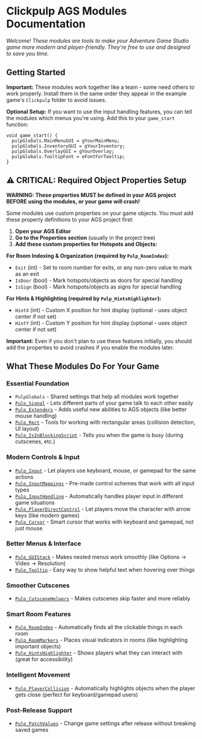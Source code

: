 # Clickpulp AGS Modules Documentation

*Welcome! These modules are tools to make your Adventure Game Studio game more modern and player-friendly. They're free to use and designed to save you time.*

## Getting Started

**Important:** These modules work together like a team - some need others to work properly. Install them in the same order they appear in the example game's `Clickpulp` folder to avoid issues.

**Optional Setup:** If you want to use the input handling features, you can tell the modules which menus you're using. Add this to your `game_start` function:

```agsscript
void game_start() {
  pulpGlobals.MainMenuGUI = gYourMainMenu;
  pulpGlobals.InventoryGUI = gYourInventory;
  pulpGlobals.OverlayGUI = gYourOverlay;
  pulpGlobals.TooltipFont = eFontForTooltip;
}
```

## ⚠️ CRITICAL: Required Object Properties Setup

**WARNING: These properties MUST be defined in your AGS project BEFORE using the modules, or your game will crash!**

Some modules use custom properties on your game objects. You must add these property definitions to your AGS project first:

1. **Open your AGS Editor**
2. **Go to the Properties section** (usually in the project tree)
3. **Add these custom properties for Hotspots and Objects:**

**For Room Indexing & Organization (required by `Pulp_RoomIndex`):**

* `Exit` (int) - Set to room number for exits, or any non-zero value to mark as an exit
* `IsDoor` (bool) - Mark hotspots/objects as doors for special handling
* `IsSign` (bool) - Mark hotspots/objects as signs for special handling

**For Hints & Highlighting (required by `Pulp_HintsHighlighter`):**

* `HintX` (int) - Custom X position for hint display (optional - uses object center if not set)
* `HintY` (int) - Custom Y position for hint display (optional - uses object center if not set)

**Important:** Even if you don't plan to use these features initially, you should add the properties to avoid crashes if you enable the modules later.

## What These Modules Do For Your Game

### Essential Foundation

* `PulpGlobals` - Shared settings that help all modules work together
* [`Pulp_Signal`](./signal.md) - Lets different parts of your game talk to each other easily
* [`Pulp_Extenders`](./extenders.md) - Adds useful new abilities to AGS objects (like better mouse handling)
* [`Pulp_Rect`](./rect.md) - Tools for working with rectangular areas (collision detection, UI layout)
* [`Pulp_IsInBlockingScript`](./isinblockingscript.md) - Tells you when the game is busy (during cutscenes, etc.)

### Modern Controls & Input

* [`Pulp_Input`](./input.md) - Let players use keyboard, mouse, or gamepad for the same actions
* [`Pulp_InputMappings`](./inputmappings.md) - Pre-made control schemes that work with all input types
* [`Pulp_InputHandling`](./inputhandling.md) - Automatically handles player input in different game situations
* [`Pulp_PlayerDirectControl`](./playerdirectcontrol.md) - Let players move the character with arrow keys (like modern games)
* [`Pulp_Cursor`](./cursor.md) - Smart cursor that works with keyboard and gamepad, not just mouse

### Better Menus & Interface

* [`Pulp_GUIStack`](./guistack.md) - Makes nested menus work smoothly (like Options → Video → Resolution)
* [`Pulp_Tooltip`](./tooltip.md) - Easy way to show helpful text when hovering over things

### Smoother Cutscenes

* [`Pulp_CutsceneHelpers`](./cutscenehelpers.md) - Makes cutscenes skip faster and more reliably

### Smart Room Features

* [`Pulp_RoomIndex`](./roomindex.md) - Automatically finds all the clickable things in each room
* [`Pulp_RoomMarkers`](./roommarkers.md) - Places visual indicators in rooms (like highlighting important objects)
* [`Pulp_HintsHighlighter`](./hintshighlighter.md) - Shows players what they can interact with (great for accessibility)

### Intelligent Movement

* [`Pulp_PlayerCollision`](./playercollision.md) - Automatically highlights objects when the player gets close (perfect for keyboard/gamepad users)

### Post-Release Support

* [`Pulp_PatchValues`](./patchvalues.md) - Change game settings after release without breaking saved games
